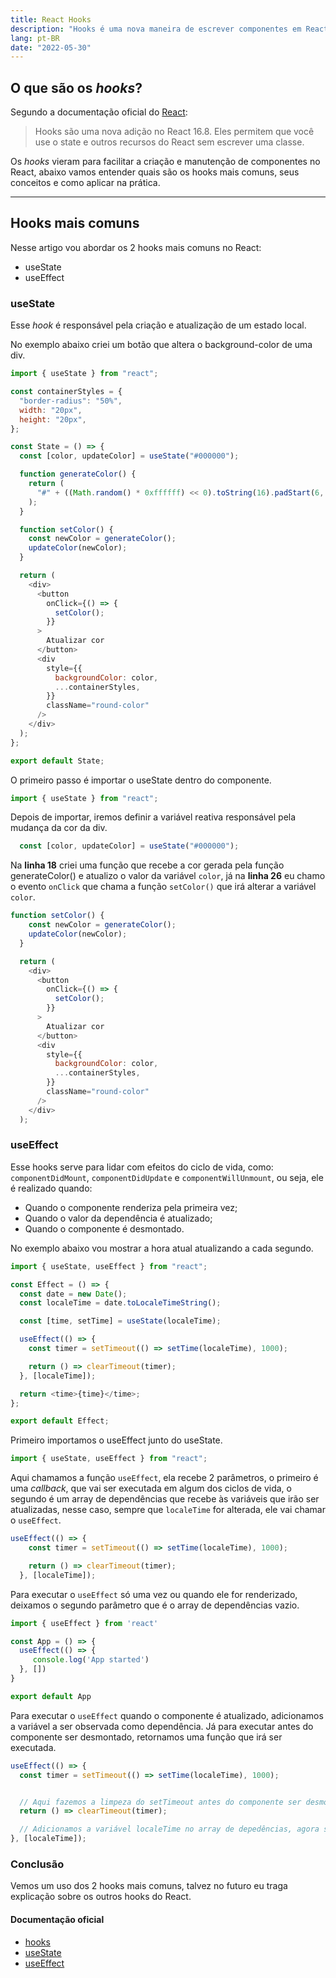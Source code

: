 ```yaml
---
title: React Hooks
description: "Hooks é uma nova maneira de escrever componentes em React"
lang: pt-BR
date: "2022-05-30"
---
```


## O que são os _hooks_?
Segundo a documentação oficial do [React](https://pt-br.react.dev/reference/react/hooks):

> Hooks são uma nova adição no React 16.8. Eles permitem que você use o state e outros recursos do React sem escrever uma classe.

Os _hooks_ vieram para facilitar a criação e manutenção de componentes no React, abaixo vamos entender quais são os hooks mais comuns, seus conceitos e como aplicar na prática.

---

## Hooks mais comuns
Nesse artigo vou abordar os 2 hooks mais comuns no React:

- useState
- useEffect

### useState
Esse _hook_ é responsável pela criação e atualização de um estado local.

No exemplo abaixo criei um botão que altera o background-color de uma div.

```javascript
import { useState } from "react";

const containerStyles = {
  "border-radius": "50%",
  width: "20px",
  height: "20px",
};

const State = () => {
  const [color, updateColor] = useState("#000000");

  function generateColor() {
    return (
      "#" + ((Math.random() * 0xffffff) << 0).toString(16).padStart(6, "0")
    );
  }

  function setColor() {
    const newColor = generateColor();
    updateColor(newColor);
  }

  return (
    <div>
      <button
        onClick={() => {
          setColor();
        }}
      >
        Atualizar cor
      </button>
      <div
        style={{
          backgroundColor: color,
          ...containerStyles,
        }}
        className="round-color"
      />
    </div>
  );
};

export default State;
```

O primeiro passo é importar o useState dentro do componente.

```js
import { useState } from "react";
```

Depois de importar, iremos definir a variável reativa responsável pela mudança da cor da div.

```js
  const [color, updateColor] = useState("#000000");
```

Na **linha 18** criei uma função que recebe a cor gerada pela função generateColor() e atualizo o valor da variável `color`, já na **linha 26** eu chamo o evento `onClick` que chama a função `setColor()` que irá alterar a variável `color`.

```js
function setColor() {
    const newColor = generateColor();
    updateColor(newColor);
  }

  return (
    <div>
      <button
        onClick={() => {
          setColor();
        }}
      >
        Atualizar cor
      </button>
      <div
        style={{
          backgroundColor: color,
          ...containerStyles,
        }}
        className="round-color"
      />
    </div>
  );
```

### useEffect
Esse hooks serve para lidar com efeitos do ciclo de vida, como: `componentDidMount`, `componentDidUpdate` e `componentWillUnmount`, ou seja, ele é realizado quando:
- Quando o componente renderiza pela primeira vez;
- Quando o valor da dependência é atualizado;
- Quando o componente é desmontado.

No exemplo abaixo vou mostrar a hora atual atualizando a cada segundo.

```js
import { useState, useEffect } from "react";

const Effect = () => {
  const date = new Date();
  const localeTime = date.toLocaleTimeString();

  const [time, setTime] = useState(localeTime);

  useEffect(() => {
    const timer = setTimeout(() => setTime(localeTime), 1000);

    return () => clearTimeout(timer);
  }, [localeTime]);

  return <time>{time}</time>;
};

export default Effect;
```

Primeiro importamos o useEffect junto do useState.

```js
import { useState, useEffect } from "react";
```

Aqui chamamos a função `useEffect`, ela recebe 2 parâmetros, o primeiro é uma _callback_, que vai ser executada em algum dos ciclos de vida, o segundo é um array de dependências que recebe às variáveis que irão ser atualizadas, nesse caso, sempre que `localeTime` for alterada, ele vai chamar o `useEffect`.

```js
useEffect(() => {
    const timer = setTimeout(() => setTime(localeTime), 1000);

    return () => clearTimeout(timer);
  }, [localeTime]);
```

Para executar o `useEffect` só uma vez ou quando ele for renderizado, deixamos o segundo parâmetro que é o array de dependências vazio.
```js
import { useEffect } from 'react'

const App = () => {
  useEffect(() => {
     console.log('App started')
  }, [])
}

export default App
```

Para executar o `useEffect` quando o componente é atualizado, adicionamos a variável a ser observada como dependência. Já para executar antes do componente ser desmontado, retornamos uma função que irá ser executada.

```js
useEffect(() => {
  const timer = setTimeout(() => setTime(localeTime), 1000);


  // Aqui fazemos a limpeza do setTimeout antes do componente ser desmontado.
  return () => clearTimeout(timer);

  // Adicionamos a variável localeTime no array de depedências, agora sempre que ela atualizar, vai chamar o useEffect
}, [localeTime]);
```

### Conclusão
Vemos um uso dos 2 hooks mais comuns, talvez no futuro eu traga explicação sobre os outros hooks do React.

#### Documentação oficial
- [hooks](https://pt-br.react.dev/reference/react/hooks)
- [useState](https://pt-br.react.dev/reference/react/useState)
- [useEffect](https://pt-br.react.dev/reference/react/useEffect)


